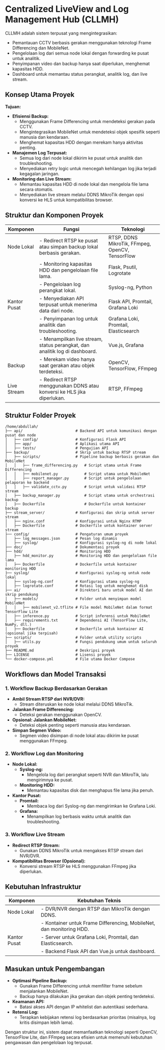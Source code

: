 # Centralized LiveView and Log Management Hub (CLLMH)

CLLMH adalah sistem terpusat yang mengintegrasikan:

- Pemantauan CCTV berbasis gerakan menggunakan teknologi Frame Differencing dan MobileNet.
- Pengelolaan log dari semua node lokal dengan forwarding ke pusat untuk analitik.
- Penyimpanan video dan backup hanya saat diperlukan, menghemat kapasitas HDD.
- Dashboard untuk memantau status perangkat, analitik log, dan live stream.

## Konsep Utama Proyek

**Tujuan:**
- **Efisiensi Backup:**
    - Menggunakan Frame Differencing untuk mendeteksi gerakan pada CCTV.
    - Mengintegrasikan MobileNet untuk mendeteksi objek spesifik seperti manusia dan kendaraan.
    - Menghemat kapasitas HDD dengan merekam hanya aktivitas penting.
- **Manajemen Log Terpusat:**
    - Semua log dari node lokal dikirim ke pusat untuk analitik dan troubleshooting.
    - Menyediakan retry logic untuk mencegah kehilangan log jika terjadi kegagalan jaringan.
- **Monitoring dan Live Stream:**
    - Memantau kapasitas HDD di node lokal dan mengelola file lama secara otomatis.
    - Menyediakan live stream melalui DDNS MikroTik dengan opsi konversi ke HLS untuk kompatibilitas browser.

## Struktur dan Komponen Proyek

| Komponen      | Fungsi                                                                      | Teknologi                                 |
|---------------|-----------------------------------------------------------------------------|-------------------------------------------|
| Node Lokal    | - Redirect RTSP ke pusat atau simpan backup lokal berbasis gerakan.         | RTSP, DDNS MikroTik, FFmpeg, OpenCV, TensorFlow |
|               | - Monitoring kapasitas HDD dan pengelolaan file lama.                       | Flask, Psutil, Logrotate                  |
|               | - Pengelolaan log perangkat lokal.                                          | Syslog-ng, Python                         |
| Kantor Pusat  | - Menyediakan API terpusat untuk menerima data dari node.                   | Flask API, Promtail, Grafana Loki         |
|               | - Penyimpanan log untuk analitik dan troubleshooting.                       | Grafana Loki, Promtail, Elasticsearch     |
|               | - Menampilkan live stream, status perangkat, dan analitik log di dashboard. | Vue.js, Grafana                           |
| Backup        | - Merekam video hanya saat gerakan atau objek terdeteksi.                   | OpenCV, TensorFlow, FFmpeg                |
| Live Stream   | - Redirect RTSP menggunakan DDNS atau konversi ke HLS jika diperlukan.      | RTSP, FFmpeg                              |

## Struktur Folder Proyek

```
/home/abdullah/
├── api/                        # Backend API untuk komunikasi dengan pusat dan node
│   ├── config/                 # Konfigurasi Flask API
│   ├── app/                    # Aplikasi utama API
│   ├── tests/                  # Pengujian API
├── backup/                     # Skrip untuk backup RTSP stream
│   ├── scripts/                # Pipeline backup berbasis gerakan dan MobileNet
│   │   ├── frame_differencing.py   # Script utama untuk Frame Differencing
│   │   ├── mobilenet.py            # Script utama untuk MobileNet
│   │   ├── report_manager.py       # Script untuk pengelolaan pelaporan ke backend
│   │   ├── validate_cctv.py        # Script untuk validasi RTSP stream
│   ├── backup_manager.py           # Script utama untuk orchestrasi backup
│   ├── Dockerfile                  # Dockerfile untuk kontainer backup
├── stream_server/              # Konfigurasi dan skrip untuk server stream
│   ├── nginx.conf              # Konfigurasi untuk Nginx RTMP
│   ├── Dockerfile              # Dockerfile untuk kontainer server stream
├── config/                     # Pengaturan umum proyek
│   ├── log_messages.json       # Pesan log dinamis
│   ├── syslog/                 # Konfigurasi syslog-ng di node lokal
├── doc/                        # Dokumentasi proyek
├── hdd/                        # Monitoring HDD
│   ├── hdd_monitor.py          # Monitoring HDD dan pengelolaan file lama
│   ├── Dockerfile              # Dockerfile untuk kontainer monitoring HDD
├── syslog/                     # Konfigurasi syslog-ng untuk node lokal
│   ├── syslog-ng.conf          # Konfigurasi utama syslog-ng
│   ├── logrotate.conf          # Rotasi log untuk menghemat disk
├── ai/                         # Direktori baru untuk model AI dan skrip pendukung
│   ├── models/                 # Folder untuk menyimpan model MobileNet
│   │   ├── mobilenet_v2.tflite # File model MobileNet dalam format TensorFlow Lite
│   ├── inference.py            # Script inferensi untuk MobileNet
│   ├── requirements.txt        # Dependensi AI (TensorFlow Lite, NumPy, dll.)
│   ├── Dockerfile              # Dockerfile untuk kontainer AI (opsional jika terpisah)
├── scripts/                    # Folder untuk utility scripts
│   ├── utils.py                # Fungsi pendukung umum untuk seluruh proyek
├── README.md                   # Deskripsi proyek
├── LICENSE                     # Lisensi proyek
└── docker-compose.yml          # File utama Docker Compose
```

## Workflows dan Model Transaksi

### 1. Workflow Backup Berdasarkan Gerakan

- **Ambil Stream RTSP dari NVR/DVR:**
    - Stream diteruskan ke node lokal melalui DDNS MikroTik.
- **Jalankan Frame Differencing:**
    - Deteksi gerakan menggunakan OpenCV.
- **Opsional: Jalankan MobileNet:**
    - Deteksi objek penting seperti manusia atau kendaraan.
- **Simpan Segmen Video:**
    - Segmen video disimpan di node lokal atau dikirim ke pusat menggunakan FFmpeg.

### 2. Workflow Log dan Monitoring

- **Node Lokal:**
    - **Syslog-ng:**
        - Mengelola log dari perangkat seperti NVR dan MikroTik, lalu mengirimnya ke pusat.
    - **Monitoring HDD:**
        - Memantau kapasitas disk dan menghapus file lama jika penuh.
- **Kantor Pusat:**
    - **Promtail:**
        - Membaca log dari Syslog-ng dan mengirimkan ke Grafana Loki.
    - **Grafana:**
        - Menampilkan log berbasis waktu untuk analitik dan troubleshooting.

### 3. Workflow Live Stream

- **Redirect RTSP Stream:**
    - Gunakan DDNS MikroTik untuk mengakses RTSP stream dari NVR/DVR.
- **Kompatibilitas Browser (Opsional):**
    - Konversi stream RTSP ke HLS menggunakan FFmpeg jika diperlukan.

## Kebutuhan Infrastruktur

| Komponen      | Kebutuhan Teknis                                               |
|---------------|----------------------------------------------------------------|
| Node Lokal    | - DVR/NVR dengan RTSP dan MikroTik dengan DDNS.                |
|               | - Kontainer untuk Frame Differencing, MobileNet, dan monitoring HDD. |
| Kantor Pusat  | - Server untuk Grafana Loki, Promtail, dan Elasticsearch.      |
|               | - Backend Flask API dan Vue.js untuk dashboard.                |

## Masukan untuk Pengembangan

- **Optimasi Pipeline Backup:**
    - Gunakan Frame Differencing untuk memfilter frame sebelum menjalankan MobileNet.
    - Backup hanya dilakukan jika gerakan dan objek penting terdeteksi.
- **Keamanan API:**
    - Batasi akses API dengan IP whitelist dan autentikasi sederhana.
- **Retensi Log:**
    - Terapkan kebijakan retensi log berdasarkan prioritas (misalnya, log kritis disimpan lebih lama).

Dengan struktur ini, sistem dapat memanfaatkan teknologi seperti OpenCV, TensorFlow Lite, dan FFmpeg secara efisien untuk memenuhi kebutuhan pengawasan dan pengelolaan log terpusat.
